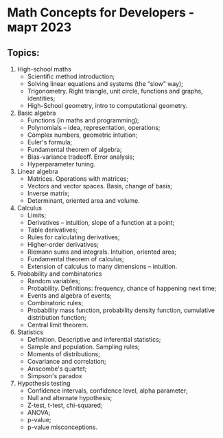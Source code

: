# Math Concepts for Developers - март 2023

## Topics:
1. High-school maths
   - Scientific method introduction;
   - Solving linear equations and systems (the “slow” way);
   -  Trigonometry. Right triangle, unit circle, functions and graphs, identities;
   - High-School geometry, intro to computational geometry.
2. Basic algebra
   - Functions (in maths and programming);
   - Polynomials – idea, representation, operations;
   - Complex numbers, geometric intuition;
   - Euler's formula;
   - Fundamental theorem of algebra;
   - Bias-variance tradeoff. Error analysis;
   - Hyperparameter tuning.
3. Linear algebra
   - Matrices. Operations with matrices;
   - Vectors and vector spaces. Basis, change of basis;
   - Inverse matrix;
   - Determinant, oriented area and volume.
4. Calculus
   - Limits;
   - Derivatives – intuition, slope of a function at a point;
   - Table derivatives;
   - Rules for calculating derivatives;
   - Higher-order derivatives;
   - Riemann sums and integrals. Intuition, oriented area;
   - Fundamental theorem of calculus;
   - Extension of calculus to many dimensions – intuition.
5. Probability and combinatorics
   - Random variables;
   - Probability. Definitions: frequency, chance of happening next time;
   - Events and algebra of events;
   - Combinatoric rules;
   - Probability mass function, probability density function, cumulative distribution function;
   - Central limit theorem.
6. Statistics
   -  Definition. Descriptive and inferential statistics;
   - Sample and population. Sampling rules;
   - Moments of distributions;
   - Covariance and correlation;
   - Anscombe's quartet;
   - Simpson's paradox
7. Hypothesis testing
   - Confidence intervals, confidence level, alpha parameter;
   - Null and alternate hypothesis;
   - Z-test, t-test, chi-squared;
   - ANOVA;
   - p-value;
   - p-value misconceptions.